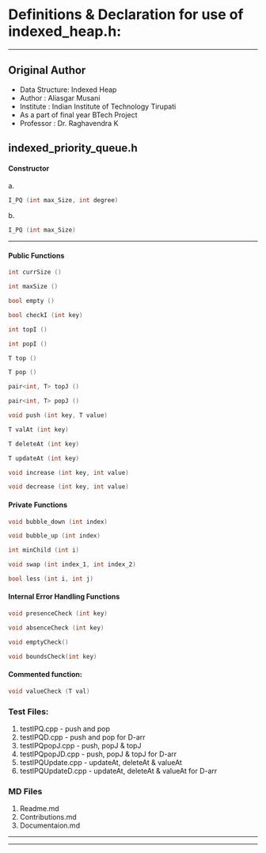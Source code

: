 # Definitions & Declaration for use of indexed_heap.h:

---

## Original Author
 * Data Structure:  Indexed Heap
 * Author 	: 	    Aliasgar Musani <cs17b004 at iittp dot ac dot in>
 * Institute 	:	Indian Institute of Technology Tirupati
 * As a part of final year BTech Project
 * Professor	:	Dr. Raghavendra K <raghavendrak at iittp dot ac dot in>

## indexed_priority_queue.h

#### Constructor
a.
```C++
I_PQ (int max_Size, int degree)
```
b. 
```C++
I_PQ (int max_Size)
```
---

#### Public Functions
```C++
int currSize ()
```

```C++
int maxSize ()
```

```C++
bool empty ()
```

```C++
bool checkI (int key)
```

```C++
int topI ()
```

```C++
int popI ()
```

```C++
T top ()
```


```C++
T pop ()
```

```C++
pair<int, T> topJ ()
```

```C++
pair<int, T> popJ ()
```

```C++
void push (int key, T value)
```

```C++
T valAt (int key)
```

```C++
T deleteAt (int key)
```

```C++
T updateAt (int key)
```

```C++
void increase (int key, int value)
```

```C++
void decrease (int key, int value)
```

#### Private Functions

```C++
void bubble_down (int index)
```

```C++
void bubble_up (int index)
```

```C++
int minChild (int i)
```

```C++
void swap (int index_1, int index_2)
```

```C++
bool less (int i, int j)
```


#### Internal Error Handling Functions


```C++
void presenceCheck (int key)
```


```C++
void absenceCheck (int key)
```


```C++
void emptyCheck()
```


```C++
void boundsCheck(int key)
```

#### Commented function:

```C++
void valueCheck (T val)
```

### Test Files:


1. testIPQ.cpp - push and pop
2. testIPQD.cpp - push and pop for D-arr
3. testIPQpopJ.cpp - push, popJ & topJ
4. testIPQpopJD.cpp - push, popJ & topJ for D-arr
5. testIPQUpdate.cpp - updateAt, deleteAt & valueAt
6. testIPQUpdateD.cpp - updateAt, deleteAt & valueAt for D-arr


### MD Files
1. Readme.md
2. Contributions.md
3. Documentaion.md

---

---

